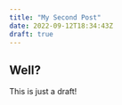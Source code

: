 ```yaml
---
title: "My Second Post"
date: 2022-09-12T18:34:43Z
draft: true
---
```


## Well?

This is just a draft!